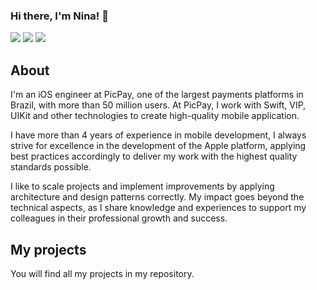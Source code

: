 ### Hi there, I'm Nina! 🖤
<div> 
  <a href="https://instagram.com/externinadora" target="_blank"><img src="https://img.shields.io/badge/-Instagram-%23E4405F?style=for-the-badge&logo=instagram&logoColor=white" target="_blank"></a>
  <a href = "ninadominique12@gmail.com"><img src="https://img.shields.io/badge/-Email-%23333?style=for-the-badge&logo=gmail&logoColor=white" target="_blank"></a>
  <a href="https://www.linkedin.com/in/nina-dominique-07a881197" target="_blank"><img src="https://img.shields.io/badge/-LinkedIn-%230077B5?style=for-the-badge&logo=linkedin&logoColor=white" target="_blank"></a> 
</div>

## About

I'm an iOS engineer at PicPay, one of the largest payments platforms in Brazil, with more than 50 million users. At PicPay, I work with Swift, VIP, UIKit and other technologies to create high-quality mobile application.

I have more than 4 years of experience in mobile development, I always strive for excellence in the development of the Apple platform, applying best practices accordingly to deliver my work with the highest quality standards possible.

I like to scale projects and implement improvements by applying architecture and design patterns correctly. My impact goes beyond the technical aspects, as I share knowledge and experiences to support my colleagues in their professional growth and success.

## My projects

You will find all my projects in my repository.

